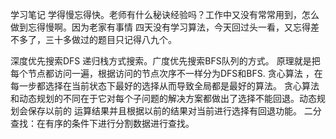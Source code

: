 学习笔记
学得慢忘得快。老师有什么秘诀经验吗？工作中又没有常常用到，怎么做到忘得慢啊。因为老家有事情
四天没有学习算法，今天回过头一看，又忘得差不多了，三十多做过的题目只记得八九个。
 
深度优先搜索DFS 递归栈方式搜索。广度优先搜索BFS队列的方式。
原理就是把每个节点都访问一遍，根据访问的节点次序不一样分为DFS和BFS.
贪心算法 ，在每一步都选择在当前状态下最好的选择从而导致全局都是最好的算法。
贪心算法和动态规划的不同在于它对每个子问题的解决方案都做出了选择不能回退。动态规划会保存以前的
运算结果并且根据以前的结果对当前进行选择有回退功能。
二分查找：在有序的条件下进行分割数据进行查找。 